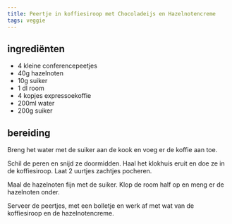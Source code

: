 ```yaml
---
title: Peertje in koffiesiroop met Chocoladeijs en Hazelnotencreme
tags: veggie
---
```


## ingrediënten
* 4 kleine conferencepeetjes
* 40g hazelnoten
* 10g suiker
* 1 dl room
* 4 kopjes expressoekoffie
* 200ml water
* 200g suiker

## bereiding

Breng het water met de suiker aan de kook en voeg er de koffie aan toe.

Schil de peren en snijd ze doormidden. Haal het klokhuis eruit en doe ze in de koffiesiroop. Laat 2 uurtjes zachtjes pocheren.

Maal de hazelnoten fijn met de suiker. Klop de room half op en meng er de hazelnoten onder.

Serveer de peertjes, met een bolletje  en werk af met wat van de koffiesiroop en de hazelnotencreme.

